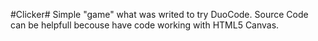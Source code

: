 #Clicker#
Simple "game" what was writed to try DuoCode.
Source Code can be helpfull becouse have code working with HTML5 Canvas.
